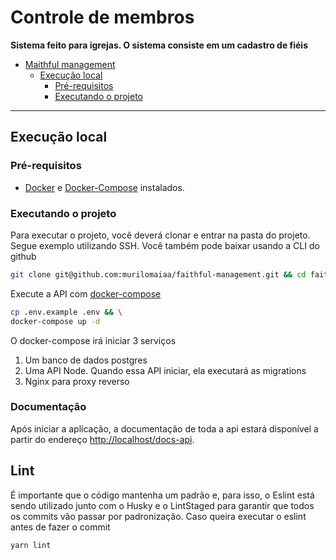 # Controle de membros
**Sistema feito para igrejas. O sistema consiste em um cadastro de fiéis**

- [Maithful management](#maithful-management)
  - [Execução local](#execução-local)
    - [Pré-requisitos](#pré-requisitos)
    - [Executando o projeto](#executando-o-projeto)

---

## Execução local

### Pré-requisitos

- [Docker](https://docs.docker.com/get-docker/) e [Docker-Compose](https://docs.docker.com/compose/install/) instalados.

### Executando o projeto

Para executar o projeto, você deverá clonar e entrar na pasta do projeto. Segue exemplo utilizando SSH. Você também pode baixar usando a CLI do github

```sh
git clone git@github.com:murilomaiaa/faithful-management.git && cd faithful-management

```

Execute a API com [docker-compose](./docker-compose.yml)

```sh
cp .env.example .env && \
docker-compose up -d
```
O docker-compose irá iniciar 3 serviços
1. Um banco de dados postgres
2. Uma API Node. Quando essa API iniciar, ela executará as migrations
3. Nginx para proxy reverso

### Documentação

Após iniciar a aplicação, a documentação de toda a api estará disponível a partir do endereço <http://localhost/docs-api>.

## Lint

É importante que o código mantenha um padrão e, para isso, o Eslint está sendo utilizado junto com o Husky e o LintStaged para garantir que todos os commits vão passar por padronização.
Caso queira executar o eslint antes de fazer o commit
```sh
yarn lint
```
